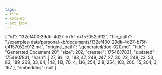 ```yaml
---
tags:
- file
- kota-db
- ext_json
---
```

{
  "id": "132ef400-29db-4d27-b75f-e4157052c912",
  "file_path": "./examples-data/personal-kb/documents/132ef400-29db-4d27-b75f-e4157052c912.md",
  "original_path": "/generated/doc-020.md",
  "title": "Generated Document 20",
  "size": 202,
  "created": 1754607831,
  "updated": 1754607831,
  "hash": [
    27,
    99,
    12,
    193,
    47,
    249,
    247,
    27,
    30,
    23,
    248,
    23,
    53,
    83,
    189,
    208,
    33,
    64,
    142,
    113,
    70,
    4,
    136,
    254,
    218,
    254,
    108,
    200,
    15,
    204,
    3,
    167
  ],
  "embedding": null
}